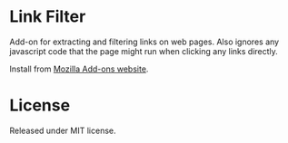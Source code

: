 # Link Filter
Add-on for extracting and filtering links on web pages. Also ignores any javascript code that the page might run when clicking any links directly.

Install from [Mozilla Add-ons website](https://addons.mozilla.org/en-US/firefox/addon/link-filter/).

# License
Released under MIT license.
